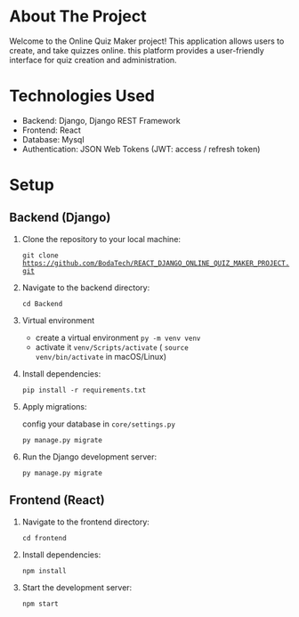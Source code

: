 
# About The Project

Welcome to the Online Quiz Maker project! This application allows users to create, and take quizzes online. this platform provides a user-friendly interface for quiz creation and administration.

# Technologies Used

- Backend: Django, Django REST Framework
- Frontend: React
- Database: Mysql
- Authentication: JSON Web Tokens (JWT: access / refresh token)

# Setup

## Backend (Django)

1. Clone the repository to your local machine:

    <code>git clone https://github.com/BodaTech/REACT_DJANGO_ONLINE_QUIZ_MAKER_PROJECT.git</code>

2. Navigate to the backend directory:

    <code>cd Backend</code>

3. Virtual environment
    - create a virtual environment <code>py -m venv venv</code>
    - activate it <code>venv/Scripts/activate</code> ( <code>source venv/bin/activate</code> in macOS/Linux)

4. Install dependencies:

    <code>pip install -r requirements.txt</code>

5. Apply migrations:
    
    config your database in <code>core/settings.py</code>

    <code>py manage.py migrate</code>

6. Run the Django development server:

    <code>py manage.py migrate</code>

## Frontend (React)
1. Navigate to the frontend directory:

    <code>cd frontend</code>

2. Install dependencies:

    <code>npm install</code>

3. Start the development server:

    <code>npm start</code>




